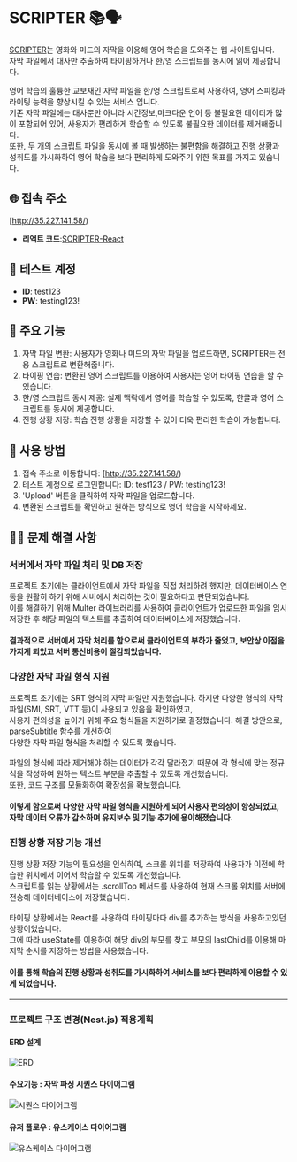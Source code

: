 # SCRIPTER 📚🗣️

[SCRIPTER](http://35.227.141.58/)는 영화와 미드의 자막을 이용해 영어 학습을 도와주는 웹 사이트입니다.<br>
자막 파일에서 대사만 추출하여 타이핑하거나 한/영 스크립트를 동시에 읽어 제공합니다.

영어 학습의 훌륭한 교보재인 자막 파일을 한/영 스크립트로써 사용하여, 영어 스피킹과 라이팅 능력을 향상시킬 수 있는 서비스 입니다.<br>
기존 자막 파일에는 대사뿐만 아니라 시간정보,마크다운 언어 등 불필요한 데이터가 많이 포함되어 있어, 사용자가 편리하게 학습할 수 있도록 불필요한 데이터를 제거해줍니다.<br>
또한, 두 개의 스크립트 파일을 동시에 볼 때 발생하는 불편함을 해결하고 진행 상황과 성취도를 가시화하여 영어 학습을 보다 편리하게 도와주기 위한 목표를 가지고 있습니다.

## 🌐 접속 주소

[http://35.227.141.58/)

- **리액트 코드**:[SCRIPTER-React](https://github.com/ksaw1228/SCRIPTER-React)

## 🔐 테스트 계정

- **ID**: test123
- **PW**: testing123!

## 🎯 주요 기능

1. 자막 파일 변환: 사용자가 영화나 미드의 자막 파일을 업로드하면, SCRIPTER는 전용 스크립트로 변환해줍니다.
2. 타이핑 연습: 변환된 영어 스크립트를 이용하여 사용자는 영어 타이핑 연습을 할 수 있습니다.
3. 한/영 스크립트 동시 제공: 실제 맥락에서 영어를 학습할 수 있도록, 한글과 영어 스크립트를 동시에 제공합니다.
4. 진행 상황 저장: 학습 진행 상황을 저장할 수 있어 더욱 편리한 학습이 가능합니다.

## 📖 사용 방법

1. 접속 주소로 이동합니다: [http://35.227.141.58/)
2. 테스트 계정으로 로그인합니다: ID: test123 / PW: testing123!
3. 'Upload' 버튼을 클릭하여 자막 파일을 업로드합니다.
4. 변환된 스크립트를 확인하고 원하는 방식으로 영어 학습을 시작하세요.

## 👨‍💻 문제 해결 사항
### 서버에서 자막 파일 처리 및 DB 저장
프로젝트 초기에는 클라이언트에서 자막 파일을 직접 처리하려 했지만, 데이터베이스 연동을 원활히 하기 위해 서버에서 처리하는 것이 필요하다고 판단되었습니다.<br>
이를 해결하기 위해 Multer 라이브러리를 사용하여 클라이언트가 업로드한 파일을 임시 저장한 후 해당 파일의 텍스트를 추출하여 데이터베이스에 저장했습니다.<br>
#### 결과적으로 서버에서 자막 처리를 함으로써 클라이언트의 부하가 줄었고, 보안상 이점을 가지게 되었고 서버 통신비용이 절감되었습니다.

### 다양한 자막 파일 형식 지원
프로젝트 초기에는 SRT 형식의 자막 파일만 지원했습니다. 하지만 다양한 형식의 자막 파일(SMI, SRT, VTT 등)이 사용되고 있음을 확인하였고,<br>
사용자 편의성을 높이기 위해 주요 형식들을 지원하기로 결정했습니다. 해결 방안으로, parseSubtitle 함수를 개선하여<br>
다양한 자막 파일 형식을 처리할 수 있도록 했습니다.<br><br>
파일의 형식에 따라 제거해야 하는 데이터가 각각 달라졌기 때문에 각 형식에 맞는 정규식을 작성하여 원하는 텍스트 부분을 추출할 수 있도록 개선했습니다.<br>
또한, 코드 구조를 모듈화하여 확장성을 확보했습니다. <br>
#### 이렇게 함으로써 다양한 자막 파일 형식을 지원하게 되어 사용자 편의성이 향상되었고, 자막 데이터 오류가 감소하며 유지보수 및 기능 추가에 용이해졌습니다.


### 진행 상황 저장 기능 개선
진행 상황 저장 기능의 필요성을 인식하여, 스크롤 위치를 저장하여 사용자가 이전에 학습한 위치에서 이어서 학습할 수 있도록 개선했습니다.<br>
스크립트를 읽는 상황에서는 .scrollTop 메서드를 사용하여 현재 스크롤 위치를 서버에 전송해 데이터베이스에 저장했습니다.<br><br>
타이핑 상황에서는 React를 사용하여 타이핑마다 div를 추가하는 방식을 사용하고있던 상황이었습니다. <br>
그에 따라 useState를 이용하여 해당 div의 부모를 찾고 부모의 lastChild를 이용해 마지막 순서를 저장하는 방법을 사용했습니다.<br>
#### 이를 통해 학습의 진행 상황과 성취도를 가시화하여 서비스를 보다 편리하게 이용할 수 있게 되었습니다.

---
### 프로젝트 구조 변경(Nest.js) 적용계획

#### ERD 설계
![ERD](https://github.com/ksaw1228/SCRIPTER/assets/48974380/6838e693-421b-4de0-aef3-d8eefc732e05)

#### 주요기능 : 자막 파싱 시퀀스 다이어그램
![시퀀스 다이어그램](https://github.com/ksaw1228/SCRIPTER/assets/48974380/27daea69-97b7-491d-95f4-081c24f8bafc)

#### 유저 플로우 : 유스케이스 다이어그램
![유스케이스 다이어그램](https://github.com/ksaw1228/SCRIPTER/assets/48974380/5c702127-9793-43da-a779-268e53f21a35)


